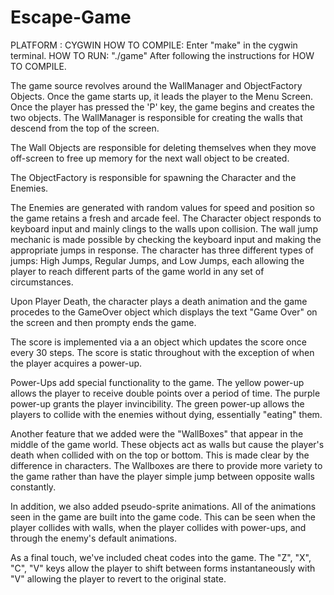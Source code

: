 # Escape-Game

PLATFORM : CYGWIN
HOW TO COMPILE: Enter "make" in the cygwin terminal.
HOW TO RUN: "./game" After following the instructions for HOW TO COMPILE.

The game source revolves around the WallManager and ObjectFactory Objects. Once the game starts up, it leads the player to the Menu Screen. Once the player has pressed the 'P' key, the game begins and creates the two objects. 
The WallManager is responsible for creating the walls that descend from the top of the screen. 

The Wall Objects are responsible for deleting themselves when they move off-screen to free up memory for the next wall object to be created. 

The ObjectFactory is responsible for spawning the Character and the Enemies. 

The Enemies are generated with random values for speed and position so the game retains a fresh and arcade feel. 
The Character object responds to keyboard input and mainly clings to the walls upon collision. The wall jump mechanic is made possible by checking the keyboard input and making the appropriate jumps in response. The character has three different types of jumps: High Jumps, Regular Jumps, and Low Jumps, each allowing the player to reach different parts of the game world in any set of circumstances.

Upon Player Death, the character plays a death animation and the game procedes to the GameOver object which displays the text "Game Over" on the screen and then prompty ends the game.

The score is implemented via a an object which updates the score once every 30 steps. The score is static throughout with the exception of when the player acquires a power-up.

Power-Ups add special functionality to the game. The yellow power-up allows the player to receive double points over a period of time. The purple power-up grants the player invincibility. The green power-up allows the players to collide with the enemies without dying, essentially "eating" them.

Another feature that we added were the "WallBoxes" that appear in the middle of the game world. These objects act as walls but cause the player's death when collided with on the top or bottom. This is made clear by the difference in characters. The Wallboxes are there to provide more variety to the game rather than have the player simple jump between opposite walls constantly.

In addition, we also added pseudo-sprite animations. All of the animations seen in the game are built into the game code. This can be seen when the player collides with walls, when the player collides with power-ups, and through the enemy's default animations.

As a final touch, we've included cheat codes into the game. The "Z", "X", "C", "V" keys allow the player to shift between forms instantaneously with "V" allowing the player to revert to the original state.
